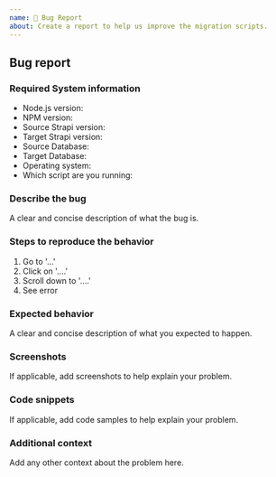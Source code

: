 ```yaml
---
name: 🐛 Bug Report
about: Create a report to help us improve the migration scripts.
---
```


## Bug report

### Required System information

- Node.js version: 
- NPM version: 
- Source Strapi version: 
- Target Strapi version: 
- Source Database: 
- Target Database: 
- Operating system: 
- Which script are you running: 

### Describe the bug

A clear and concise description of what the bug is.

### Steps to reproduce the behavior

1. Go to '...'
2. Click on '....'
3. Scroll down to '....'
4. See error

### Expected behavior

A clear and concise description of what you expected to happen.

### Screenshots

If applicable, add screenshots to help explain your problem.

### Code snippets

If applicable, add code samples to help explain your problem.

### Additional context

Add any other context about the problem here.
